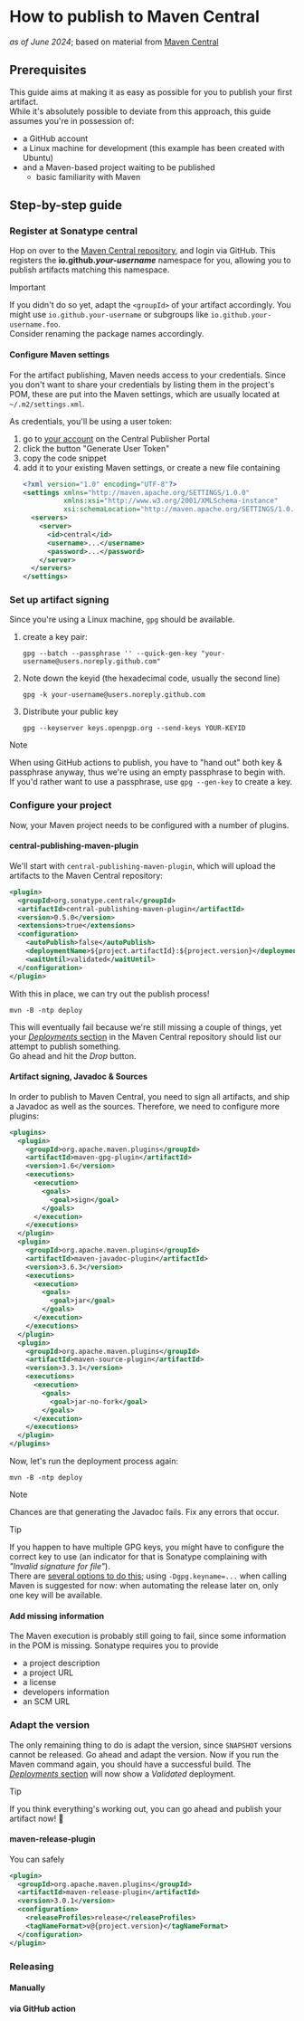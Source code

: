 # How to publish to Maven Central
_as of June 2024_; based on material from [Maven Central][central:how-to-publish]

## Prerequisites
This guide aims at making it as easy as possible for you to publish your first artifact.  
While it's absolutely possible to deviate from this approach, this guide assumes you're in possession of: 
* a GitHub account
* a Linux machine for development (this example has been created with Ubuntu)
* and a Maven-based project waiting to be published
  * basic familiarity with Maven

## Step-by-step guide

### Register at Sonatype central
Hop on over to the [Maven Central repository][central:login], and login via GitHub.
This registers the **io.github._your-username_** namespace for you,
allowing you to publish artifacts matching this namespace.

> [!IMPORTANT]  
> If you didn't do so yet, adapt the `<groupId>` of your artifact accordingly.
> You might use `io.github.your-username` or subgroups like `io.github.your-username.foo`.  
> Consider renaming the package names accordingly.

#### Configure Maven settings
For the artifact publishing, Maven needs access to your credentials.
Since you don't want to share your credentials by listing them in the project's POM,
these are put into the Maven settings, which are usually located at `~/.m2/settings.xml`.

As credentials, you'll be using a user token:
1. go to [your account][central:account] on the Central Publisher Portal
1. click the button "Generate User Token"
1. copy the code snippet
1. add it to your existing Maven settings, or create a new file containing
   ```xml
   <?xml version="1.0" encoding="UTF-8"?>
   <settings xmlns="http://maven.apache.org/SETTINGS/1.0.0"
             xmlns:xsi="http://www.w3.org/2001/XMLSchema-instance"
             xsi:schemaLocation="http://maven.apache.org/SETTINGS/1.0.0 http://maven.apache.org/xsd/settings-1.0.0.xsd">
     <servers>
       <server>
         <id>central</id>
         <username>...</username>
         <password>...</password>
       </server>
     </servers>
   </settings>
   ```

### Set up artifact signing
Since you're using a Linux machine, `gpg` should be available.

1. create a key pair:
   ```shell
   gpg --batch --passphrase '' --quick-gen-key "your-username@users.noreply.github.com"
   ```
1. Note down the keyid (the hexadecimal code, usually the second line)
   ```shell
   gpg -k your-username@users.noreply.github.com
   ```
1. Distribute your public key
   ```shell
   gpg --keyserver keys.openpgp.org --send-keys YOUR-KEYID
   ```

> [!NOTE]
> When using GitHub actions to publish, you have to "hand out" both key & passphrase anyway,
> thus we're using an empty passphrase to begin with.  
> If you'd rather want to use a passphrase, use `gpg --gen-key` to create a key.

### Configure your project
Now, your Maven project needs to be configured with a number of plugins.

#### central-publishing-maven-plugin
We'll start with `central-publishing-maven-plugin`, which will upload the artifacts to the Maven Central repository:
```xml
<plugin>
  <groupId>org.sonatype.central</groupId>
  <artifactId>central-publishing-maven-plugin</artifactId>
  <version>0.5.0</version>
  <extensions>true</extensions>
  <configuration>
    <autoPublish>false</autoPublish>
    <deploymentName>${project.artifactId}:${project.version}</deploymentName>
    <waitUntil>validated</waitUntil>
  </configuration>
</plugin>
```
With this in place, we can try out the publish process!
```shell
mvn -B -ntp deploy
```
This will eventually fail because we're still missing a couple of things,
yet your [_Deployments_ section][central:deployments] in the Maven Central repository
should list our attempt to publish something.  
Go ahead and hit the _Drop_ button.

#### Artifact signing, Javadoc & Sources
In order to publish to Maven Central, you need to sign all artifacts, and ship a Javadoc as well as the sources.
Therefore, we need to configure more plugins:
```xml
<plugins>
  <plugin>
    <groupId>org.apache.maven.plugins</groupId>
    <artifactId>maven-gpg-plugin</artifactId>
    <version>1.6</version>
    <executions>
      <execution>
        <goals>
          <goal>sign</goal>
        </goals>
      </execution>
    </executions>
  </plugin>
  <plugin>
    <groupId>org.apache.maven.plugins</groupId>
    <artifactId>maven-javadoc-plugin</artifactId>
    <version>3.6.3</version>
    <executions>
      <execution>
        <goals>
          <goal>jar</goal>
        </goals>
      </execution>
    </executions>
  </plugin>
  <plugin>
    <groupId>org.apache.maven.plugins</groupId>
    <artifactId>maven-source-plugin</artifactId>
    <version>3.3.1</version>
    <executions>
      <execution>
        <goals>
          <goal>jar-no-fork</goal>
        </goals>
      </execution>
    </executions>
  </plugin>
</plugins>
```

Now, let's run the deployment process again:
```shell
mvn -B -ntp deploy
```

> [!NOTE]
> Chances are that generating the Javadoc fails. Fix any errors that occur.

> [!TIP]
> If you happen to have multiple GPG keys, you might have to configure the correct key to use
> (an indicator for that is Sonatype complaining with _"Invalid signature for file"_).  
> There are [several options to do this][gpg:sign];
> using `-Dgpg.keyname=...` when calling Maven is suggested for now:
> when automating the release later on, only one key will be available. 

#### Add missing information
The Maven execution is probably still going to fail, since some information in the POM is missing.
Sonatype requires you to provide
* a project description
* a project URL
* a license
* developers information
* an SCM URL

### Adapt the version
The only remaining thing to do is adapt the version, since `SNAPSHOT` versions cannot be released.
Go ahead and adapt the version. Now if you run the Maven command again, you should have a successful build.
The [_Deployments_ section][central:deployments] will now show a _Validated_ deployment.

> [!TIP]
> If you think everything's working out, you can go ahead and publish your artifact now! 🎉 

#### maven-release-plugin
You can safely 

```xml
<plugin>
  <groupId>org.apache.maven.plugins</groupId>
  <artifactId>maven-release-plugin</artifactId>
  <version>3.0.1</version>
  <configuration>
    <releaseProfiles>release</releaseProfiles>
    <tagNameFormat>v@{project.version}</tagNameFormat>
  </configuration>
</plugin>
```

### Releasing
#### Manually
#### via GitHub action

[central:account]: https://central.sonatype.com/account
[central:deployments]: https://central.sonatype.com/publishing/deployments
[central:login]: https://central.sonatype.com/api/auth/login
[central:how-to-publish]: https://central.sonatype.org/register/central-portal/
[gpg:sign]: https://maven.apache.org/plugins/maven-gpg-plugin/sign-mojo.html